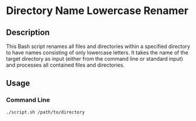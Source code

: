 # Directory Name Lowercase Renamer

## Description

This Bash script renames all files and directories within a specified directory to have names consisting of only lowercase letters. It takes the name of the target directory as input (either from the command line or standard input) and processes all contained files and directories.

## Usage

### Command Line

```bash
./script.sh /path/to/directory
```
